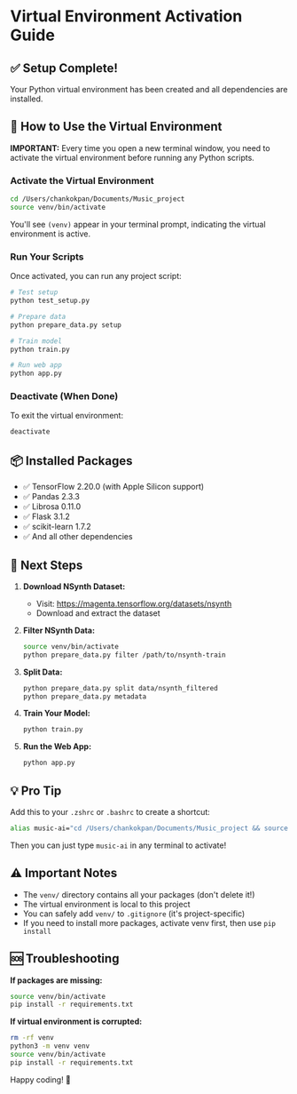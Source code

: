 # Virtual Environment Activation Guide

## ✅ Setup Complete!

Your Python virtual environment has been created and all dependencies are installed.

## 🚀 How to Use the Virtual Environment

**IMPORTANT:** Every time you open a new terminal window, you need to activate the virtual environment before running any Python scripts.

### Activate the Virtual Environment

```bash
cd /Users/chankokpan/Documents/Music_project
source venv/bin/activate
```

You'll see `(venv)` appear in your terminal prompt, indicating the virtual environment is active.

### Run Your Scripts

Once activated, you can run any project script:

```bash
# Test setup
python test_setup.py

# Prepare data
python prepare_data.py setup

# Train model
python train.py

# Run web app
python app.py
```

### Deactivate (When Done)

To exit the virtual environment:

```bash
deactivate
```

## 📦 Installed Packages

- ✅ TensorFlow 2.20.0 (with Apple Silicon support)
- ✅ Pandas 2.3.3
- ✅ Librosa 0.11.0
- ✅ Flask 3.1.2
- ✅ scikit-learn 1.7.2
- ✅ And all other dependencies

## 🎯 Next Steps

1. **Download NSynth Dataset:**
   - Visit: https://magenta.tensorflow.org/datasets/nsynth
   - Download and extract the dataset

2. **Filter NSynth Data:**
   ```bash
   source venv/bin/activate
   python prepare_data.py filter /path/to/nsynth-train
   ```

3. **Split Data:**
   ```bash
   python prepare_data.py split data/nsynth_filtered
   python prepare_data.py metadata
   ```

4. **Train Your Model:**
   ```bash
   python train.py
   ```

5. **Run the Web App:**
   ```bash
   python app.py
   ```

## 💡 Pro Tip

Add this to your `.zshrc` or `.bashrc` to create a shortcut:

```bash
alias music-ai="cd /Users/chankokpan/Documents/Music_project && source venv/bin/activate"
```

Then you can just type `music-ai` in any terminal to activate!

## ⚠️ Important Notes

- The `venv/` directory contains all your packages (don't delete it!)
- The virtual environment is local to this project
- You can safely add `venv/` to `.gitignore` (it's project-specific)
- If you need to install more packages, activate venv first, then use `pip install`

## 🆘 Troubleshooting

**If packages are missing:**
```bash
source venv/bin/activate
pip install -r requirements.txt
```

**If virtual environment is corrupted:**
```bash
rm -rf venv
python3 -m venv venv
source venv/bin/activate
pip install -r requirements.txt
```

Happy coding! 🎵


